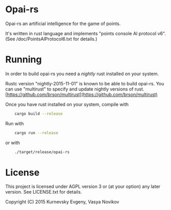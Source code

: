 Opai-rs
====

Opai-rs an artificial intelligence for the game of points.

It's written in rust language and implements "points console AI protocol v6". (See /doc/PointsAIProtocol6.txt for details.)

Running
====

In order to build opai-rs you need a _nightly_ rust installed on your system.

Rustc version "nightly-2015-11-01" is known to be able to build opai-rs. You can use "multirust" to specify and update nightly versions of rust. [https://github.com/brson/multirust](https://github.com/brson/multirust)

Once you have rust installed on your system, compile with

```sh
    cargo build --release
```

Run with

```sh
    cargo run --release
```

or with

```sh
    ./target/release/opai-rs
```

License
====

This project is licensed under AGPL version 3 or (at your option) any later version. See LICENSE.txt for details.

Copyright (C) 2015 Kurnevsky Evgeny, Vasya Novikov
